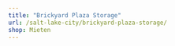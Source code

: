 ```yaml
---
title: "Brickyard Plaza Storage"
url: /salt-lake-city/brickyard-plaza-storage/
shop: Mieten
---
```


